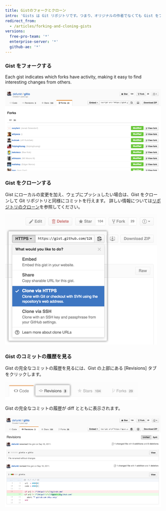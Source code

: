 ```yaml
---
title: Gistのフォークとクローン
intro: 'Gists は Git リポジトリです。つまり、オリジナルの作者でなくても Gist をフォークしたりクローンしたりできます。 diff など、Gist の完全なコミット履歴を見ることもできます。'
redirect_from:
  - /articles/forking-and-cloning-gists
versions:
  free-pro-team: '*'
  enterprise-server: '*'
  github-ae: '*'
---
```


### Gist をフォークする

Each gist indicates which forks have activity, making it easy to find interesting changes from others.

![Gist フォーク](/assets/images/help/gist/gist_forks.png)

### Gist をクローンする

Gist にローカルの変更を加え、ウェブにプッシュしたい場合は、Gist をクローンして Git リポジトリと同様にコミットを行えます。 詳しい情報については[リポジトリのクローン](/articles/cloning-a-repository)を参照してください。

![Gist クローンボタン](/assets/images/help/gist/gist_clone_btn.png)

### Gist のコミットの履歴を見る

Gist の完全なコミットの履歴を見るには、Gist の上部にある [Revisions] タブをクリックします。

![Gist [revisions] タブ](/assets/images/help/gist/gist_revisions_tab.png)

Gist の完全なコミットの履歴が diff とともに表示されます。

![Gist [revisions] ページ](/assets/images/help/gist/gist_history.png)
